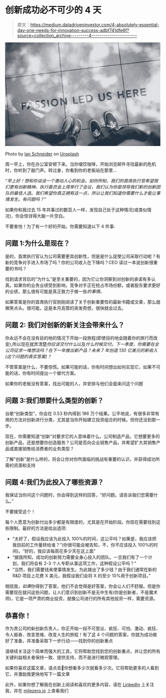 # 创新成功必不可少的 4 天

> 原文：<https://medium.datadriveninvestor.com/4-absolutely-essential-day-one-needs-for-innovation-success-adbf741dfe6f?source=collection_archive---------4----------------------->

![](img/a002b09aeda03eee69bc174292fc8dfd.png)

Photo by [Ian Schneider](https://unsplash.com/@goian?utm_source=medium&utm_medium=referral) on [Unsplash](https://unsplash.com?utm_source=medium&utm_medium=referral)

周一早上，你在办公室安顿下来。当你啜饮咖啡，开始浏览邮件寻找最新的危机时，你听到了敲门声。转过身，你看到你的老板站在那里…

*“早上好！想和你谈谈一个激动人心的机会。如你所知，我们的首席执行官希望我们更有创新精神。执行委员会上周举行了会议，我们认为你是领导我们新的创新团队的最佳人选。我们希望你真正拥有这一点，所以让我们知道你需要什么才能让事情发生。有问题吗？”*

如果你和我过去 15 年共事过的数百人一样，发现自己处于这种情况(或类似情况)，你会惊讶得大脑一片空白。

不要害怕！为了有一个好的开始，你需要知道以下 4 件事:

## 问题 1:为什么是现在？

是的，首席执行官认为公司需要更具创新性，但是是什么促使公司采取行动呢？有新的竞争对手进入市场了吗？你的公司收入在下降吗？CEO 读过一本说创新很重要的书吗？

找到请求背后的“为什么”是至关重要的，因为它让你洞察到对创新的承诺有多认真。如果你的业务业绩受到影响，竞争对手正在抢占市场份额，或者股东要求更好的业绩，那么很有可能是真正致力于做一些*的事情。*

如果答案是你的首席执行官刚刚阅读了关于创新重要性的最新书籍或文章，那么就微笑点头。很可能，这是本月高管的突发奇想，很快就会过去。

## **问题 2:** 我们对创新的新关注会带来什么？

你永远不会在没有目的地的情况下开始一段旅程(即使目的地会随着你的旅行而改变),所以现在就弄清楚*你应该交付什么*以及*什么时候交付。下一季度，你需要在全公司征求一堆想法吗？在下一年推出新产品？未来 7 年创造 130 亿美元的新收入(这个问题的真实答案)？*

不管答案是什么，不要惊慌。如果可能的话，你有时间想出如何实现它，如果不可能的话，你有时间提出一个替代方案。

如果你的老板没有答案，找出可能的人，并安排与他们会面来问这个问题

## 问题 3:我们想要什么类型的创新？

谷歌“创新类型”，你会在 0.53 秒内得到 186 万个结果。公平地说，有很多非常有用的方法对创新进行分类，尤其是当你开始建立投资组合的时候。但你还没到那一步。

现在，你需要知道“创新”对要求它的人意味着什么。公司制造产品，它想要更多的创新产品，还是想要你创造服务？公司是否向企业销售产品，并希望扩大其销售产品或直接销售给消费者的业务类型？

了解“创新”是什么样的，将会让你对你所面临的挑战有重要的认识，并获得成功所需的资源和支持

## 问题 4:我们为此投入了哪些资源？

我保证当你问这个问题时，你会得到这样的回答，“好问题。请告诉我们您需要什么。”

不要接受这个！

每个人愿意为创新付出多少都是有限度的，尤其是在开始阶段。你现在需要找到这些限制。最好的方法是给出选项:

*   “太好了，假设我应该为此投入 100%的时间，这公平吗？如果是，我应该把我目前的工作量转给谁？”(你很可能会被告知，不，你不应该投入 100%的时间)。“好的，我应该每周花多少天在这上面”
*   “据我所知，成功的创新努力需要全身心投入的团队。一旦我们有了一个计划，我们将会有 2-3 个人专职从事这项工作，这种假设公平吗？”
*   “当然，我们需要钱来使事情发生。为此拨出了多少钱？由于我们通常在新的 R&D 项目上花费 X 美元，我假设我们会将 X 的至少 10%用于创新项目。”

相信我，*如果*你得到了答案，他们不会觉得是好答案，你会让人们不舒服。但是你需要现在就问这些问题，让人们意识到创新不是无中生有(你是创新者，不是魔术师)，它是一项严肃的商业投资，就像公司进行的所有其他投资一样，需要资源。

## 恭喜你！

作为贵公司的新创新负责人，你正开始一段不可思议、疯狂、可怕、激动、疯狂、令人振奋、改变思维、改变人生的旅程！有了这 4 个问题的答案，你就为成功做好了准备，并准备采取下一步行动——找到你的创新重点

请继续关注这个简单而强大的工具，它将帮助您找到您的创新重点，并让您的所有关键利益相关者保持一致、提供支持，而不是进行微观管理。

如果你喜欢这篇文章，请点击👏你想看多少次就看多少次。它将帮助更多的人看到它，并激励我更快地写下一篇文章

此外，如果你想了解我在创新上阅读和喜欢的更多内容，请在 [LinkedIn](http://www.linkedin.com/in/robynmbolton) 上关注我，并在 [milezero.io](http://milezero.io) 上查看我们